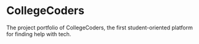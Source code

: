 # CollegeCoders
The project portfolio of CollegeCoders, the first student-oriented platform for finding help with tech.
